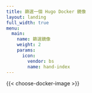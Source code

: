 ```yaml
---
title: 篩選一個 Hugo Docker 鏡像
layout: landing
full_width: true
menu:
  main:
    name: 篩選鏡像
    weight: 2
    params:
      icon:
        vendor: bs
        name: hand-index
---
```


{{< choose-docker-image >}}
